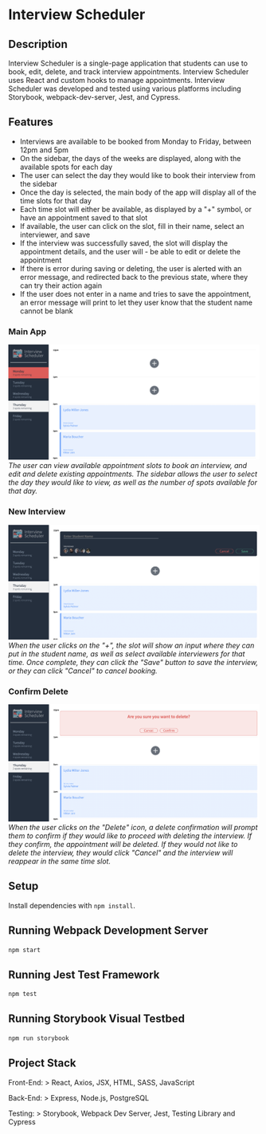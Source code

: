 # Interview Scheduler

## Description
Interview Scheduler is a single-page application that students can use to book, edit, delete, and track interview appointments. Interview Scheduler uses React and custom hooks to manage appointments. Interview Scheduler was developed and tested using various platforms including Storybook, webpack-dev-server, Jest, and Cypress. 

## Features
- Interviews are available to be booked from Monday to Friday, between 12pm and 5pm
- On the sidebar, the days of the weeks are displayed, along with the available spots for each day
- The user can select the day they would like to book their interview from the sidebar
- Once the day is selected, the main body of the app will display all of the time slots for that day
- Each time slot will either be available, as displayed by a "+" symbol, or have an appointment saved to that slot
- If available, the user can click on the slot, fill in their name, select an interviewer, and save
- If the interview was successfully saved, the slot will display the appointment details, and the user will - be able to edit or delete the appointment
- If there is error during saving or deleting, the user is alerted with an error message, and redirected back to the previous state, where they can try their action again 
- If the user does not enter in a name and tries to save the appointment, an error message will print to let they user know that the student name cannot be blank

### Main App
!["Interview Scheduler - main app view"](https://github.com/tammyanndo/scheduler/blob/master/docs/Interview-Scheduler-main.png)
*The user can view available appointment slots to book an interview, and edit and delete existing appointments. The sidebar allows the user to select the day they would like to view, as well as the number of spots available for that day.*

### New Interview 
!["Interview Scheduler - new interview](https://github.com/tammyanndo/scheduler/blob/master/docs/Interview-Scheduler-new.png)
*When the user clicks on the "+", the slot will show an input where they can put in the student name, as well as select available interviewers for that time. Once complete, they can click the "Save" button to save the interview, or they can click "Cancel" to cancel booking.*

### Confirm Delete
!["Interview Scheduler - delete confirmation](https://github.com/tammyanndo/scheduler/blob/master/docs/Interview-Scheduler-confirm.png)
*When the user clicks on the "Delete" icon, a delete confirmation will prompt them to confirm if they would like to proceed with deleting the interview. If they confirm, the appointment will be deleted. If they would not like to delete the interview, they would click "Cancel" and the interview will reappear in the same time slot.*


## Setup

Install dependencies with `npm install`.

## Running Webpack Development Server

```sh
npm start
```

## Running Jest Test Framework

```sh
npm test
```

## Running Storybook Visual Testbed

```sh
npm run storybook
```

## Project Stack
Front-End: > React, Axios, JSX, HTML, SASS, JavaScript

Back-End: > Express, Node.js, PostgreSQL

Testing: > Storybook, Webpack Dev Server, Jest, Testing Library and Cypress
